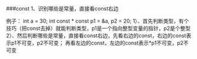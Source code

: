 ###const
1、识别哪些是常量，直接看const右边

例子：
int a = 30;
int const * const p1 = &a, p2 = 20;
1）、首先判断类型，有个技巧（把const去掉）就能判断类型，p1是一个指向整型变量的指针，p2是个整型
2）、然后判断哪些是常量，直接看const右边，先看右边的const，右边的const表示p1不可变，p2不可变；
再看左边的const，左边的const表示*p1不可变，p2不可变

